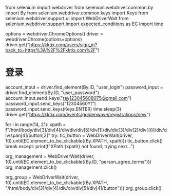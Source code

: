from selenium import webdriver
from selenium.webdriver.common.by import By
from selenium.webdriver.common.keys import Keys
from selenium.webdriver.support.ui import WebDriverWait
from selenium.webdriver.support import expected_conditions as EC
import time

options = webdriver.ChromeOptions()
driver = webdriver.Chrome(options=options)
driver.get("https://kktix.com/users/sign_in?back_to=https%3A%2F%2Fkktix.com%2F")

# 登录
account_input = driver.find_element(By.ID, "user_login")
password_input = driver.find_element(By.ID, "user_password")
account_input.send_keys("ray123045608075@gmail.com")
password_input.send_keys("12304560Yt")
password_input.send_keys(Keys.ENTER)
time.sleep(3)
driver.get("https://kktix.com/events/goldenwave/registrations/new")

for i in range(14, 21):
    xpath = f"/html/body/div[3]/div[4]/div/div/div[5]/div[1]/div/div[3]/div[2]/div[{i}]/div/div/span[4]/button[2]"
    try:
        tic_button = WebDriverWait(driver, 10).until(EC.element_to_be_clickable((By.XPATH, xpath)))
        tic_button.click()
        break
    except:
        print(f"XPath {xpath} not found, trying next...")

org_management = WebDriverWait(driver, 10).until(EC.element_to_be_clickable((By.ID, "person_agree_terms")))
org_management.click()

org_group = WebDriverWait(driver, 10).until(EC.element_to_be_clickable((By.XPATH, "/html/body/div[3]/div[4]/div/div/div[5]/div[4]/button")))
org_group.click()
